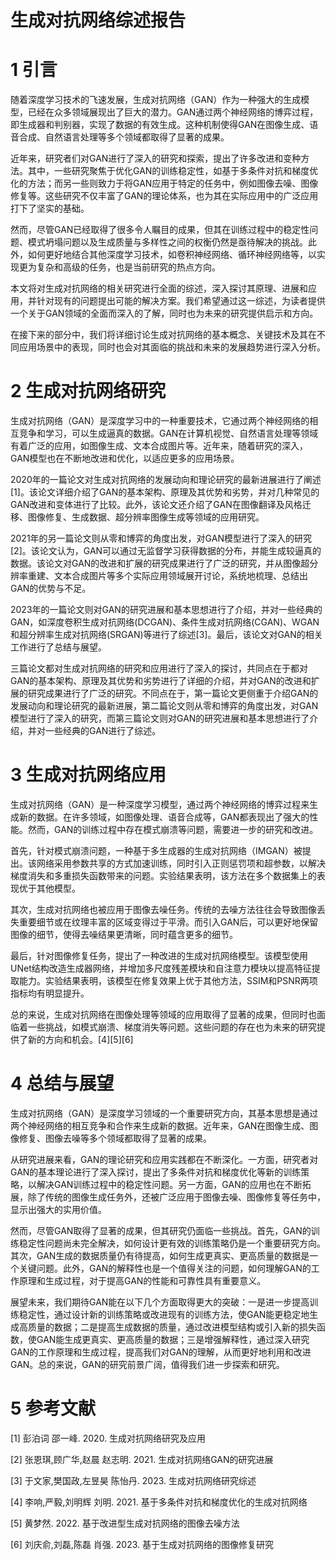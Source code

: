 # 生成对抗网络综述报告  

# 1 引言  

随着深度学习技术的飞速发展，生成对抗网络（GAN）作为一种强大的生成模型，已经在众多领域展现出了巨大的潜力。GAN通过两个神经网络的博弈过程，即生成器和判别器，实现了数据的有效生成。这种机制使得GAN在图像生成、语音合成、自然语言处理等多个领域都取得了显著的成果。  

近年来，研究者们对GAN进行了深入的研究和探索，提出了许多改进和变种方法。其中，一些研究聚焦于优化GAN的训练稳定性，如基于多条件对抗和梯度优化的方法；而另一些则致力于将GAN应用于特定的任务中，例如图像去噪、图像修复等。这些研究不仅丰富了GAN的理论体系，也为其在实际应用中的广泛应用打下了坚实的基础。  

然而，尽管GAN已经取得了很多令人瞩目的成果，但其在训练过程中的稳定性问题、模式坍塌问题以及生成质量与多样性之间的权衡仍然是亟待解决的挑战。此外，如何更好地结合其他深度学习技术，如卷积神经网络、循环神经网络等，以实现更为复杂和高级的任务，也是当前研究的热点方向。  

本文将对生成对抗网络的相关研究进行全面的综述，深入探讨其原理、进展和应用，并针对现有的问题提出可能的解决方案。我们希望通过这一综述，为读者提供一个关于GAN领域的全面而深入的了解，同时也为未来的研究提供启示和方向。  

在接下来的部分中，我们将详细讨论生成对抗网络的基本概念、关键技术及其在不同应用场景中的表现，同时也会对其面临的挑战和未来的发展趋势进行深入分析。  

# 2 生成对抗网络研究  

生成对抗网络（GAN）是深度学习中的一种重要技术，它通过两个神经网络的相互竞争和学习，可以生成逼真的数据。GAN在计算机视觉、自然语言处理等领域有着广泛的应用，如图像生成、文本合成图片等。近年来，随着研究的深入，GAN模型也在不断地改进和优化，以适应更多的应用场景。  

2020年的一篇论文对生成对抗网络的发展动向和理论研究的最新进展进行了阐述[1]。该论文详细介绍了GAN的基本架构、原理及其优势和劣势，并对几种常见的GAN改进和变体进行了比较。此外，该论文还介绍了GAN在图像翻译及风格迁移、图像修复、生成数据、超分辨率图像生成等领域的应用研究。  

2021年的另一篇论文则从零和博弈的角度出发，对GAN模型进行了深入的研究[2]。该论文认为，GAN可以通过无监督学习获得数据的分布，并能生成较逼真的数据。该论文对GAN的改进和扩展的研究成果进行了广泛的研究，并从图像超分辨率重建、文本合成图片等多个实际应用领域展开讨论，系统地梳理、总结出GAN的优势与不足。  

2023年的一篇论文则对GAN的研究进展和基本思想进行了介绍，并对一些经典的GAN，如深度卷积生成对抗网络(DCGAN)、条件生成对抗网络(CGAN)、WGAN和超分辨率生成对抗网络(SRGAN)等进行了综述[3]。最后，该论文对GAN的相关工作进行了总结与展望。  

三篇论文都对生成对抗网络的研究和应用进行了深入的探讨，共同点在于都对GAN的基本架构、原理及其优势和劣势进行了详细的介绍，并对GAN的改进和扩展的研究成果进行了广泛的研究。不同点在于，第一篇论文更侧重于介绍GAN的发展动向和理论研究的最新进展，第二篇论文则从零和博弈的角度出发，对GAN模型进行了深入的研究，而第三篇论文则对GAN的研究进展和基本思想进行了介绍，并对一些经典的GAN进行了综述。  
# 3 生成对抗网络应用  

生成对抗网络（GAN）是一种深度学习模型，通过两个神经网络的博弈过程来生成新的数据。在许多领域，如图像处理、语音合成等，GAN都表现出了强大的性能。然而，GAN的训练过程中存在模式崩溃等问题，需要进一步的研究和改进。  

首先，针对模式崩溃问题，一种基于多生成器的生成对抗网络（IMGAN）被提出。该网络采用参数共享的方式加速训练，同时引入正则惩罚项和超参数，以解决梯度消失和多重损失函数带来的问题。实验结果表明，该方法在多个数据集上的表现优于其他模型。  

其次，生成对抗网络也被应用于图像去噪任务。传统的去噪方法往往会导致图像丢失重要细节或在纹理丰富的区域变得过于平滑。而引入GAN后，可以更好地保留图像的细节，使得去噪结果更清晰，同时蕴含更多的细节。  

最后，针对图像修复任务，提出了一种改进的生成对抗网络模型。该模型使用UNet结构改造生成器网络，并增加多尺度残差模块和自注意力模块以提高特征提取能力。实验结果表明，该模型在修复效果上优于其他方法，SSIM和PSNR两项指标均有明显提升。  

总的来说，生成对抗网络在图像处理等领域的应用取得了显著的成果，但同时也面临着一些挑战，如模式崩溃、梯度消失等问题。这些问题的存在也为未来的研究提供了新的方向和机会。[4][5][6]  

# 4 总结与展望  

生成对抗网络（GAN）是深度学习领域的一个重要研究方向，其基本思想是通过两个神经网络的相互竞争和合作来生成新的数据。近年来，GAN在图像生成、图像修复、图像去噪等多个领域都取得了显著的成果。  

从研究进展来看，GAN的理论研究和应用实践都在不断深化。一方面，研究者对GAN的基本理论进行了深入探讨，提出了多条件对抗和梯度优化等新的训练策略，以解决GAN训练过程中的稳定性问题。另一方面，GAN的应用也在不断拓展，除了传统的图像生成任务外，还被广泛应用于图像去噪、图像修复等任务中，显示出强大的实用价值。  

然而，尽管GAN取得了显著的成果，但其研究仍面临一些挑战。首先，GAN的训练稳定性问题尚未完全解决，如何设计更有效的训练策略仍是一个重要研究方向。其次，GAN生成的数据质量仍有待提高，如何生成更真实、更高质量的数据是一个关键问题。此外，GAN的解释性也是一个值得关注的问题，如何理解GAN的工作原理和生成过程，对于提高GAN的性能和可靠性具有重要意义。  

展望未来，我们期待GAN能在以下几个方面取得更大的突破：一是进一步提高训练稳定性，通过设计新的训练策略或改进现有的训练方法，使GAN能更稳定地生成高质量的数据；二是提高生成数据的质量，通过改进模型结构或引入新的损失函数，使GAN能生成更真实、更高质量的数据；三是增强解释性，通过深入研究GAN的工作原理和生成过程，提高我们对GAN的理解，从而更好地利用和改进GAN。总的来说，GAN的研究前景广阔，值得我们进一步探索和研究。  

# 5 参考文献  
[1] 彭泊词 邵一峰. 2020. 生成对抗网络研究及应用  

[2] 张恩琪,顾广华,赵晨 赵志明. 2021. 生成对抗网络GAN的研究进展  

[3] 于文家,樊国政,左昱昊 陈怡丹. 2023. 生成对抗网络研究综述  

[4] 李响,严毅,刘明辉 刘明. 2021. 基于多条件对抗和梯度优化的生成对抗网络  

[5] 黄梦然. 2022. 基于改进型生成对抗网络的图像去噪方法  

[6] 刘庆俞,刘磊,陈磊 肖强. 2023. 基于生成对抗网络的图像修复研究  
